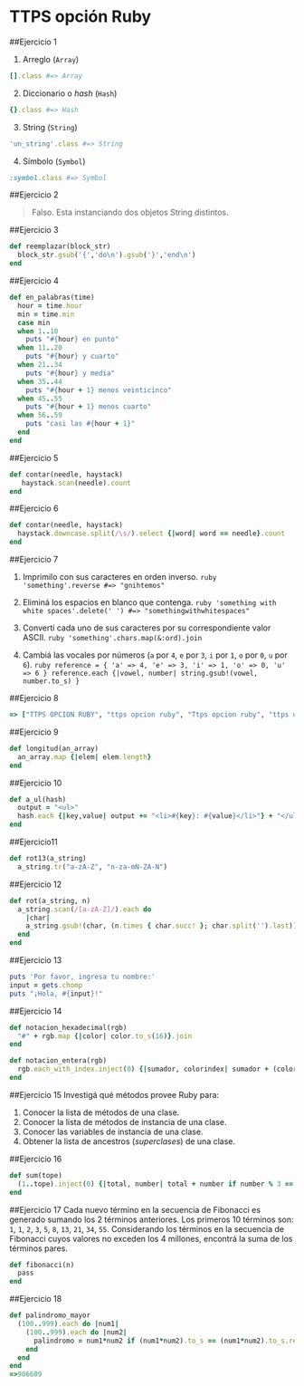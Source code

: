 # TTPS opción Ruby

##Ejercicio 1
  1. Arreglo (`Array`)
  ```ruby
  [].class #=> Array
  ```
  2. Diccionario o _hash_ (`Hash`)
  ```ruby
  {}.class #=> Hash
  ```
  3. String (`String`)
  ```ruby
  'un_string'.class #=> String
  ```
  4. Símbolo (`Symbol`)
  ```ruby
  :symbol.class #=> Symbol
  ```

##Ejercicio 2
   > Falso. Esta instanciando dos objetos String distintos.

##Ejercicio 3
  ```ruby
  def reemplazar(block_str)
    block_str.gsub('{','do\n').gsub('}','end\n')
  end
  ```

##Ejercicio 4
  ```ruby
  def en_palabras(time)
    hour = time.hour
    min = time.min
    case min
    when 1..10
      puts "#{hour} en punto"
    when 11..20
      puts "#{hour} y cuarto"
    when 21..34
      puts "#{hour} y media"
    when 35..44
      puts "#{hour + 1} menos veinticinco"
    when 45..55
      puts "#{hour + 1} menos cuarto"
    when 56..59
      puts "casi las #{hour + 1}"
    end
  end
  ```

##Ejercicio 5
  ```ruby
  def contar(needle, haystack)
     haystack.scan(needle).count
  end
  ```

##Ejercicio 6
  ```ruby
  def contar(needle, haystack)
    haystack.downcase.split(/\s/).select {|word| word == needle}.count
  end
  ```

##Ejercicio 7
  1. Imprimilo con sus caracteres en orden inverso.
    ```ruby
    'something'.reverse #=> "gnihtemos"
    ```

  2. Eliminá los espacios en blanco que contenga.
    ```ruby
    'something with white spaces'.delete(' ') #=> "somethingwithwhitespaces"
    ```

  3. Convertí cada uno de sus caracteres por su correspondiente valor ASCII.
    ```ruby
    'something'.chars.map(&:ord).join
    ```

  4. Cambiá las vocales por números (`a` por `4`, `e` por `3`, `i` por `1`, `o` por `0`, `u` por `6`).
    ```ruby
    reference = { 'a' => 4, 'e' => 3, 'i' => 1, 'o' => 0, 'u' => 6 }
    reference.each {|vowel, number| string.gsub!(vowel, number.to_s) }
    ```

##Ejercicio 8
  ```ruby
  => ["TTPS OPCION RUBY", "ttps opcion ruby", "Ttps opcion ruby", "ttps oPCION rUBY"]
  ```

##Ejercicio 9
  ```ruby
  def longitud(an_array)
    an_array.map {|elem| elem.length}
  end
  ```

##Ejercicio 10
  ```ruby
  def a_ul(hash)
    output = "<ul>"
    hash.each {|key,value| output += "<li>#{key}: #{value}</li>"} + "</ul>"
  end
  ```

##Ejercicio11
  ```ruby
  def rot13(a_string)
    a_string.tr("a-zA-Z", "n-za-mN-ZA-N")
  ```

##Ejercicio 12
  ```ruby
  def rot(a_string, n)
    a_string.scan(/[a-zA-Z]/).each do
      |char|
      a_string.gsub!(char, (n.times { char.succ! }; char.split('').last))
    end
  end
  ```

##Ejercicio 13
  ```ruby
  puts 'Por favor, ingresa tu nombre:'
  input = gets.chomp
  puts "¡Hola, #{input}!"
  ```

##Ejercicio 14
  ```ruby
  def notacion_hexadecimal(rgb)
    "#" + rgb.map {|color| color.to_s(16)}.join
  end

  def notacion_entera(rgb)
    rgb.each_with_index.inject(0) {|sumador, colorindex| sumador + (colorindex[0] * 256**colorindex[1])}
  end
  ```

##Ejercicio 15
 Investigá qué métodos provee Ruby para:
  1. Conocer la lista de métodos de una clase.
  2. Conocer la lista de métodos de instancia de una clase.
  3. Conocer las variables de instancia de una clase.
  4. Obtener la lista de ancestros (_superclases_) de una clase.

##Ejercicio 16
  ```ruby
  def sum(tope)
    (1..tope).inject(0) {|total, number| total + number if number % 3 == 0 || number % 5 == 0}
  end
  ```

##Ejercicio 17
 Cada nuevo término en la secuencia de Fibonacci es generado sumando los 2 términos anteriores. Los primeros 10
términos son: `1`, `1`, `2`, `3`, `5`, `8`, `13`, `21`, `34`, `55`. Considerando los términos en la secuencia de
Fibonacci cuyos valores no exceden los 4 millones, encontrá la suma de los términos pares.
  ```ruby
  def fibonacci(n)
    pass
  end
  ```

##Ejercicio 18
  ```ruby
  def palindromo_mayor
    (100..999).each do |num1|
      (100..999).each do |num2|
        palindromo = num1*num2 if (num1*num2).to_s == (num1*num2).to_s.reverse && num1*num2 > palindromo
      end
    end
  end
  =>906609
  ```

